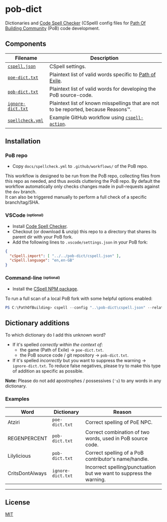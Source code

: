 # pob-dict

Dictionaries and [Code Spell Checker](https://cspell.org/) (CSpell) config files for [Path Of Building Community](https://github.com/PathOfBuildingCommunity/PathOfBuilding) (PoB) code development. 

## Components
| Filename                       | Description
| ------------------------------ | -----------
| [`cspell.json`](cspell.json)   | CSpell settings.
| [`poe-dict.txt`](poe-dict.txt) | Plaintext list of valid words specific to [Path of Exile](https://www.pathofexile.com/).
| [`pob-dict.txt`](pob-dict.txt) | Plaintext list of valid words for developing the PoB source-code.
| [`ignore-dict.txt`](ignore-dict.txt) | Plaintext list of known misspellings that are not to be reported, because Reasons™.
| [`spellcheck.yml`](docs/spellcheck.yml) | Example GitHub workflow using [`cspell-action`](https://github.com/streetsidesoftware/cspell-action).

## Installation

### PoB repo
* Copy `docs/spellcheck.yml` to `.github/workflows/` of the PoB repo.

This workflow is designed to be run from the PoB repo, collecting files from this repo as needed, and thus
avoids cluttering the PoB repo.  By default the workflow automatically only checks changes made in pull-requests against the `dev` branch.  
It can also be triggered manually to perform a full check of a specific branch/tag/SHA.


### VSCode <sup><sub>(optional)</sub></sup>
* Install [Code Spell Checker](https://marketplace.visualstudio.com/items?itemName=streetsidesoftware.code-spell-checker).
* Checkout (or download & unzip) this repo to a directory that shares its parent dir with your PoB fork.
* Add the following lines to `.vscode/settings.json` in your PoB fork:
```json
{
  "cSpell.import": [ "../../pob-dict/cspell.json" ],
  "cSpell.language": "en,en-GB"
}
```


### Command-line <sup><sub>(optional)</sub></sup>
* Install the [CSpell NPM package](https://www.npmjs.com/package/cspell).

To run a full scan of a local PoB fork with some helpful options enabled:
```powershell
PS C:\PathOfBuilding> cspell --config "..\pob-dict\cspell.json" --relative --show-context --no-progress "**"
```

## Dictionary additions
To which dictionary do I add this unknown word?
* If it's spelled *correctly within the context of*:
  * the game (Path of Exile) -> `poe-dict.txt`.
  * the PoB source code / git repository -> `pob-dict.txt`.
* If it's spelled *incorrectly* but you want to suppress the warning -> `ignore-dict.txt`.  To reduce false negatives, please try to make this type of addition as specific as possible.

**Note:**  Please do not add apostrophes / possessives (`'s`) to any words in any dictionary.

### Examples
| Word            | Dictionary          | Reason
|-----------------|---------------------|------------------------------
| Atziri          | `poe-dict.txt`      | Correct spelling of PoE NPC.
| REGENPERCENT    | `pob-dict.txt`      | Correct combination of two words, used in PoB source code.
| Lilylicious     | `pob-dict.txt`      | Correct spelling of a PoB contributor's name/handle.
| CritsDontAlways | `ignore-dict.txt`   | Incorrect spelling/punctuation but we want to suppress the warning.


---

## License

[MIT](https://opensource.org/licenses/MIT)
